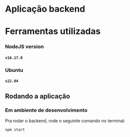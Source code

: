 # Aplicação backend

# Ferramentas utilizadas
### NodeJS version
#### `v16.17.0`
### Ubuntu
#### `v22.04`

## Rodando a aplicação
### Em ambiente de desenvolvimento

Pra rodar o backend, rode o seguinte comando no terminal:

```
npm start
```
